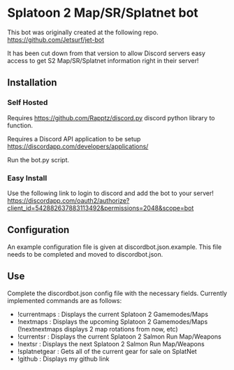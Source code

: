 # Splatoon 2 Map/SR/Splatnet bot
This bot was originally created at the following repo.
https://github.com/Jetsurf/jet-bot

It has been cut down from that version to allow Discord servers easy access
to get S2 Map/SR/Splatnet information right in their server!

## Installation
### Self Hosted
Requires https://github.com/Rapptz/discord.py discord python library to 
function.

Requires a Discord API application to be setup
https://discordapp.com/developers/applications/

Run the bot.py script.

### Easy Install
Use the following link to login to discord and add the bot to your server!
https://discordapp.com/oauth2/authorize?client_id=542882637883113492&permissions=2048&scope=bot

## Configuration
An example configuration file is given at discordbot.json.example.
This file needs to be completed and moved to discordbot.json.

## Use
Complete the discordbot.json config file with the necessary fields. 
Currently implemented commands are as follows:
 - !currentmaps : Displays the current Splatoon 2 Gamemodes/Maps
 - !nextmaps : Displays the upcoming Splatoon 2 Gamemodes/Maps
   (!nextnextmaps displays 2 map rotations from now, etc)
 - !currentsr : Displays the current Splatoon 2 Salmon Run Map/Weapons
 - !nextsr : Displays the next Splatoon 2 Salmon Run Map/Weapons
 - !splatnetgear : Gets all of the current gear for sale on SplatNet
 - !github : Displays my github link
